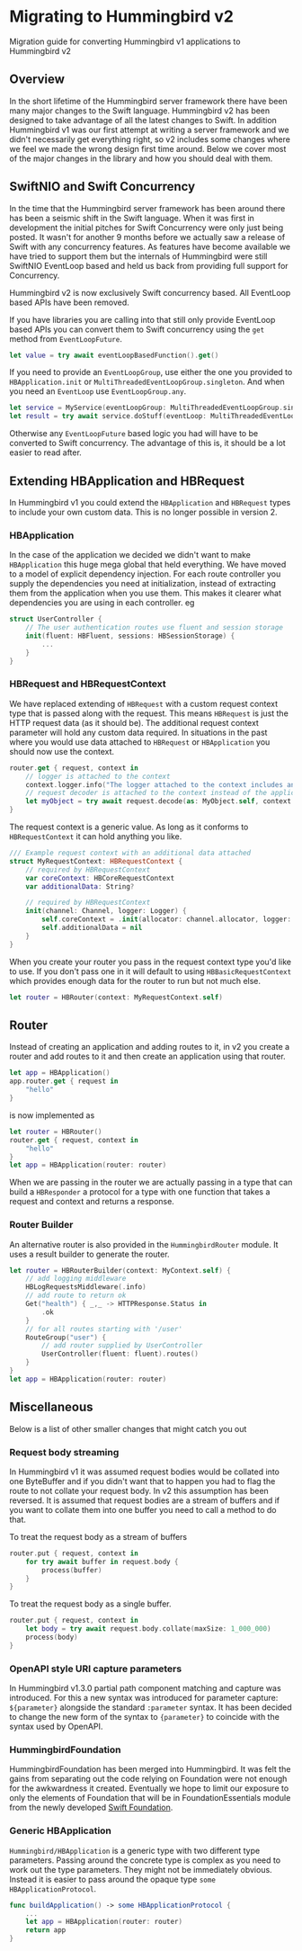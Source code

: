 # Migrating to Hummingbird v2

Migration guide for converting Hummingbird v1 applications to Hummingbird v2

## Overview

In the short lifetime of the Hummingbird server framework there have been many major changes to the Swift language. Hummingbird v2 has been designed to take advantage of all the latest changes to Swift. In addition Hummingbird v1 was our first attempt at writing a server framework and we didn't necessarily get everything right, so v2 includes some changes where we feel we made the wrong design first time around. Below we cover most of the major changes in the library and how you should deal with them.

## SwiftNIO and Swift Concurrency

In the time that the Hummingbird server framework has been around there has been a seismic shift in the Swift language. When it was first in development the initial pitches for Swift Concurrency were only just being posted. It wasn't for another 9 months before we actually saw a release of Swift with any concurrency features. As features have become available we have tried to support them but the internals of Hummingbird were still SwiftNIO EventLoop based and held us back from providing full support for Concurrency.

Hummingbird v2 is now exclusively Swift concurrency based. All EventLoop based APIs have been removed. 

If you have libraries you are calling into that still only provide EventLoop based APIs you can convert them to Swift concurrency using the `get` method from `EventLoopFuture`.

```swift
let value = try await eventLoopBasedFunction().get()
```

If you need to provide an `EventLoopGroup`, use either the one you provided to `HBApplication.init` or `MultiThreadedEventLoopGroup.singleton`. And when you need an `EventLoop` use `EventLoopGroup.any`.

```swift
let service = MyService(eventLoopGroup: MultiThreadedEventLoopGroup.singleton)
let result = try await service.doStuff(eventLoop: MultiThreadedEventLoopGroup.singleton.any()).get()
```

Otherwise any `EventLoopFuture` based logic you had will have to be converted to Swift concurrency. The advantage of this is, it should be a lot easier to read after.

## Extending HBApplication and HBRequest

In Hummingbird v1 you could extend the `HBApplication` and `HBRequest` types to include your own custom data. This is no longer possible in version 2.

### HBApplication

In the case of the application we decided we didn't want to make `HBApplication` this huge mega global that held everything. We have moved to a model of explicit dependency injection. For each route controller you supply the dependencies you need at initialization, instead of extracting them from the application when you use them. This makes it clearer what dependencies you are using in each controller. eg

```swift
struct UserController {
    // The user authentication routes use fluent and session storage
    init(fluent: HBFluent, sessions: HBSessionStorage) {
        ...
    }
}
```

### HBRequest and HBRequestContext

We have replaced extending of `HBRequest` with a custom request context type that is passed along with the request. This means `HBRequest` is just the HTTP request data (as it should be). The additional request context parameter will hold any custom data required. In situations in the past where you would use data attached to `HBRequest` or `HBApplication` you should now use the context.

```swift
router.get { request, context in
    // logger is attached to the context
    context.logger.info("The logger attached to the context includes an id.")
    // request decoder is attached to the context instead of the application
    let myObject = try await request.decode(as: MyObject.self, context: context)
}
```

The request context is a generic value. As long as it conforms to ``HBRequestContext`` it can hold anything you like. 

```swift
/// Example request context with an additional data attached
struct MyRequestContext: HBRequestContext {
    // required by HBRequestContext
    var coreContext: HBCoreRequestContext
    var additionalData: String?

    // required by HBRequestContext
    init(channel: Channel, logger: Logger) {
        self.coreContext = .init(allocator: channel.allocator, logger: logger)
        self.additionalData = nil
    }
}
```
When you create your router you pass in the request context type you'd like to use. If you don't pass one in it will default to using ``HBBasicRequestContext`` which provides enough data for the router to run but not much else.

```swift
let router = HBRouter(context: MyRequestContext.self)
```

## Router

Instead of creating an application and adding routes to it, in v2 you create a router and add routes to it and then create an application using that router. 

```swift
let app = HBApplication()
app.router.get { request in
    "hello"
}
```

is now implemented as

```swift
let router = HBRouter()
router.get { request, context in
    "hello"
}
let app = HBApplication(router: router)
```
When we are passing in the router we are actually passing in a type that can build a ``HBResponder`` a protocol for a type with one function that takes a request and context and returns a response.

### Router Builder

An alternative router is also provided in the ``HummingbirdRouter`` module. It uses a result builder to generate the router. 

```swift
let router = HBRouterBuilder(context: MyContext.self) {
    // add logging middleware
    HBLogRequestsMiddleware(.info)
    // add route to return ok
    Get("health") { _,_ -> HTTPResponse.Status in
        .ok
    }
    // for all routes starting with '/user'
    RouteGroup("user") {
        // add router supplied by UserController
        UserController(fluent: fluent).routes()
    }
}
let app = HBApplication(router: router)
```

## Miscellaneous

Below is a list of other smaller changes that might catch you out

### Request body streaming

In Hummingbird v1 it was assumed request bodies would be collated into one ByteBuffer and if you didn't want that to happen you had to flag the route to not collate your request body. In v2 this assumption has been reversed. It is assumed that request bodies are a stream of buffers and if you want to collate them into one buffer you need to call a method to do that.

To treat the request body as a stream of buffers
```swift
router.put { request, context in
    for try await buffer in request.body {
        process(buffer)
    }
}
```

To treat the request body as a single buffer.
```swift
router.put { request, context in
    let body = try await request.body.collate(maxSize: 1_000_000)
    process(body)
}
```

### OpenAPI style URI capture parameters

In Hummingbird v1.3.0 partial path component matching and capture was introduced. For this a new syntax was introduced for parameter capture: `${parameter}` alongside the standard `:parameter` syntax. It has been decided to change the new form of the syntax to `{parameter}` to coincide with the syntax used by OpenAPI. 

### HummingbirdFoundation

HummingbirdFoundation has been merged into Hummingbird. It was felt the gains from separating out the code relying on Foundation were not enough for the awkwardness it created. Eventually we hope to limit our exposure to only the elements of Foundation that will be in FoundationEssentials module from the newly developed [Swift Foundation](https://github.com/apple/swift-foundation).

### Generic HBApplication

``Hummingbird/HBApplication`` is a generic type with two different type parameters. Passing around the concrete type is complex as you need to work out the type parameters. They might not be immediately obvious. Instead it is easier to pass around the opaque type `some HBApplicationProtocol`.

```swift
func buildApplication() -> some HBApplicationProtocol {
    ...
    let app = HBApplication(router: router)
    return app
}
```